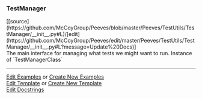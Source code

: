 ### <a id="Peeves.TestUtils.TestManager">TestManager</a> 
<div class="docs-source-link" markdown="1">
[[source](https://github.com/McCoyGroup/Peeves/blob/master/Peeves/TestUtils/TestManager/__init__.py#L)/[edit](https://github.com/McCoyGroup/Peeves/edit/master/Peeves/TestUtils/TestManager/__init__.py#L?message=Update%20Docs)]
</div>
The main interface for managing what tests we might want to run.
    Instance of `TestManagerClass`










---

[Edit Examples](https://github.com/McCoyGroup/Peeves/edit/gh-pages/ci/examples/Peeves/TestUtils/TestManager.md) or 
[Create New Examples](https://github.com/McCoyGroup/Peeves/new/gh-pages/?filename=ci/examples/Peeves/TestUtils/TestManager.md) <br/>
[Edit Template](https://github.com/McCoyGroup/Peeves/edit/gh-pages/ci/docs/Peeves/TestUtils/TestManager.md) or 
[Create New Template](https://github.com/McCoyGroup/Peeves/new/gh-pages/?filename=ci/docs/templates/Peeves/TestUtils/TestManager.md) <br/>
[Edit Docstrings](https://github.com/McCoyGroup/Peeves/edit/master/Peeves/TestUtils/TestManager/__init__.py#L?message=Update%20Docs)

